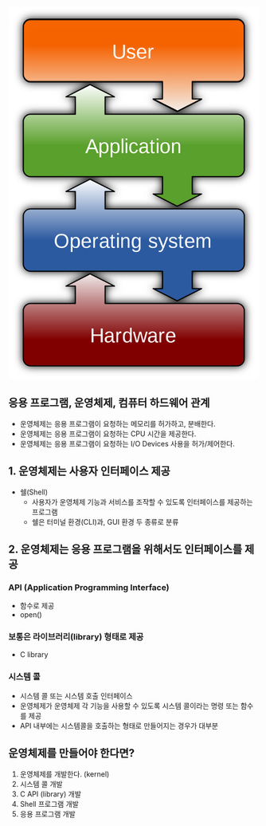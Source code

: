 ![](./images/1200px-Operating_system_placement.svg.png)

## 응용 프로그램, 운영체제, 컴퓨터 하드웨어 관계

* 운영체제는 응용 프로그램이 요청하는 메모리를 허가하고, 분배한다.
* 운영체제는 응용 프로그램이 요청하는 CPU 시간을 제공한다.
* 운영체제는 응용 프로그램이 요청하는 I/O Devices 사용을 허가/제어한다. 



## 1. 운영체제는 사용자 인터페이스 제공

* 쉘(Shell)
  * 사용자가 운영체제 기능과 서비스를 조작할 수 있도록 인터페이스를 제공하는 프로그램
  * 쉘은 터미널 환경(CLI)과, GUI 환경 두 종류로 분류



## 2. 운영체제는 응용 프로그램을 위해서도 인터페이스를 제공

### API (Application Programming Interface)

* 함수로 제공
* open()

### 보통은 라이브러리(library) 형태로 제공

* C library

### 시스템 콜

* 시스템 콜 또는 시스템 호출 인터페이스
* 운영체제가 운영체제 각 기능을 사용할 수 있도록 시스템 콜이라는 명령 또는 함수를 제공
* API 내부에는 시스템콜을 호출하는 형태로 만들어지는 경우가 대부분



## 운영체제를 만들어야 한다면?

1. 운영체제를 개발한다. (kernel)
2. 시스템 콜 개발
3. C API (library) 개발
4. Shell 프로그램 개발
5. 응용 프로그램 개발